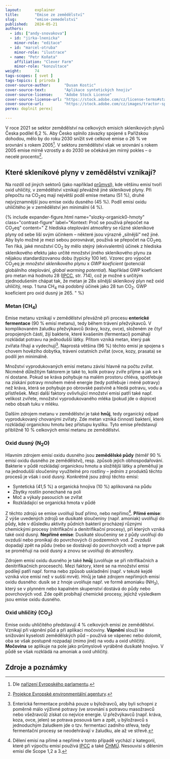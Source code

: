 ```yaml
---
layout:      explainer
title:       "Emise ze zemědělství"
slug:        "emise-zemedelstvi"
published:   2024-05-21
authors:
  - ids: ["andy-snovakova"]
  - id: "jirka-lnenicka"
    minor-role: "editace"
  - id: "marcel-otruba"
    minor-role: "ilustrace"
  - name: "Petr Koňata"
    affiliation: "Clever Farm"
    minor-role: "konzultace"
weight:      74
tags-scopes: [ svet ]
tags-topics: [ priroda ]
cover-source-author:      "Dusan Kostic"
cover-source-text:        "Aplikace syntetických hnojiv"
cover-source-license:     "Adobe Stock License"
cover-source-license-url: "https://stock.adobe.com/cz/license-terms#standardLicenses"
cover-source-url:         "https://stock.adobe.com/cz/images/tractor-spraying-vegetable-field-in-sunset/374157566?prev_url=detail"
perex: doplnit perex|
  
---
```


V roce 2021 se sektor zemědělství na celkových emisích skleníkových plynů Česka podílel 6,2 %. Aby Česko splnilo závazky spojené s Pařížskou dohodou, mělo by do roku 2030 snížit své celkové emise o 26 % ve srovnání s rokem 2005[^narizeni-EP]. V sektoru zemědělství však ve srovnání s rokem 2005 emise mírně vzrostly a do 2030 se očekává jen mírný pokles – o necelé procento[^EEA].

## Které skleníkové plyny v zemědělství vznikají?

Na rozdíl od jiných sektorů (jako například [průmysl](https://faktaoklimatu.cz/infografiky/emise-cr-prumysl?q=prumys)), kde většinu emisí tvoří oxid uhličitý, v zemědělství vznikají převážně jiné skleníkové plyny. Při přepočtu na CO<sub>2</sub>eq mají největší podíl emise metanu (51 %), druhé nejvýznamnější jsou emise oxidu dusného (45 %). Podíl emisí oxidu uhličitého je v zemědělství jen minimální (4 %).


{% include expander-figure.html
    name="slozky-organick0-hmoty"
    class="contrast-figure"
    label="Kontext: Proč se používá přepočet na CO<sub>2</sub>eq"
    content="
Z hlediska oteplování atmosféry se různé skleníkové plyny od sebe liší svým účinkem – některé jsou výrazně „silnější“ než jiné. Aby bylo možné je mezi sebou porovnávat, používá se přepočet na CO<sub>2</sub>eq. Ten říká, jaké množství CO<sub>2</sub> by mělo stejný (ekvivalentní) účinek z hlediska skleníkového efektu jako určité množství jiného skleníkového plynu za nějakou standardizovanou dobu (typicky 100 let). Vzorec pro výpočet CO<sub>2</sub>eq je *množství skleníkového plynu* x *GWP koeficient* (potenciál globálního oteplování, *global warming potential*). Například GWP koeficient pro metan má hodnotu 28 ([IPCC](https://www.ipcc.ch/site/assets/uploads/2018/02/WG1AR5_Chapter08_FINAL.pdf), str. 714), což je možné s určitým zjednodušením chápat tak, že metan je 28x silnější skleníkový plyn než oxid uhličitý, resp. 1 tuna CH<sub>4</sub> má podobný účinek jako 28 tun CO<sub>2</sub>. GWP koeficient pro oxid dusný je 265.
"
%}

### Metan (CH<sub>4</sub>)
Emise metanu vznikají v zemědělství převážně při procesu **enterické fermentace** (90 % emisí metanu), tedy během trávení přežvýkavců. V komplikovaném žaludku přežvýkavců (krávy, kozy, ovce), složeném ze čtyř propojených částí, žijí bakterie, které kvašením (fermentací) pomáhají rozkládat potravu na jednodušší látky. Přitom vzniká metan, který pak zvířata říhají a vydechují[^entericka-fermentace]. Naprostá většina (96 %) těchto emisí je spojena s chovem hovězího dobytka, trávení ostatních zvířat (ovce, kozy, prasata) se podílí jen minimálně.

Množství vyprodukovaných emisí metanu závisí hlavně na počtu zvířat. Nicméně důležitým faktorem je také to, kolik potravy zvíře přijme a jak se k ní dostane. Pokud se kráva pohybuje na malém prostoru chléva, spotřebuje na získání potravy mnohem méně energie (tedy potřebuje i méně potravy) než kráva, která se pohybuje po obrovské pastvině a hledá potravu, vodu a přístřešek. Mezi další faktory ovlivňující množství emisí patří také např. velikost zvířete, množství vyprodukovaného mléka (pokud jde o dojnice) nebo obsah tuku v mléku.

Dalším zdrojem metanu v zemědělství je také **hnůj**, tedy organický odpad vyprodukovaný chovanými zvířaty. Zde metan vzniká činností bakterií, které rozkládají organickou hmotu bez přístupu kyslíku. Tyto emise představují přibližně 10 % celkových emisí metanu ze zemědělství. 

### Oxid dusný (N<sub>2</sub>O)
Hlavním zdrojem emisí oxidu dusného jsou **zemědělské půdy** (téměř 90 % emisí oxidu dusného ze zemědělství), resp. způsob jejich obhospodařování. Bakterie v půdě rozkládají organickou hmotu a složitější látky a přeměňují je na jednodušší sloučeniny využitelné pro rostliny – jedním z produktů těchto procesů je však i oxid dusný. Konkrétně jsou zdroji těchto emisí:
- Syntetická (41,5 %) a organická hnojiva (10 %) aplikovaná na půdu
- Zbytky rostlin ponechané na poli
- Moč a výkaly pasoucích se zvířat
- Rozkládající se organická hmota v půdě

Z těchto zdrojú se emise uvolňují buď přímo, nebo nepřímo[^prime-neprime].
**Přímé emise**: Z výše uvedených zdrojů se dusíkaté sloučeniny (např. amoniak) uvolňují do půdy, kde v důsledku aktivity půdních bakterií procházejí různými chemickými procesy (nitrifikační a denitrifikační procesy), při kterých vzniká také oxid dusný. 
**Nepřímé emise**: Dusíkaté sloučeniny se z půdy uvolňují do ovzduší nebo pronikají do povrchových či podzemních vod. Z ovzduší dopadají zpět na půdu (nebo se dostávají do povrchových vod) a teprve pak se proměňují na oxid dusný a znovu se uvolňují do atmosféry. 

Zdrojem emisí oxidu dusného je také **hnůj** (uvolňuje se při nitrifikačních a denitrifikačních procesech). Mezi faktory, které se na množství emisí podílejí patří např. forma nebo způsob uskladnění (např. v tekuté kejdě vzniká více emisí než v sušší mrvě). Hnůj je také zdrojem nepřímých emisí oxidu dusného: dusík se z hnoje uvolňuje např. ve formě amoniaku (NH<sub>3</sub>), který se v plynném nebo kapalném skupenství dostává do půdy nebo povrchových vod. Zde opět probíhají chemické procesy, jejichž výsledkem jsou emise oxidu dusného.

### Oxid uhličitý (CO<sub>2</sub>)
Emise oxidu uhličitého představují 4 % celkových emisí ze zemědělství. Vznikají při vápnění půd a při aplikaci močoviny. **Vápnění** slouží ke snižování kyselosti zemědělských půd – používá se vápenec nebo dolomit, oba se však postupně rozpadají (mimo jiné) na vodu a oxid uhličitý. **Močovina** se aplikuje na pole jako průmyslově vyráběné dusíkaté hnojivo. V půdě se však rozkládá na amoniak a oxid uhličitý.

## Zdroje a poznámky

[^narizeni-EP]: Dle [nařízení Evropského parlamentu](https://eur-lex.europa.eu/legal-content/CS/TXT/PDF/?uri=CELEX:32023R0857).
[^EEA]: [Projekce Evropské environmentální agentury](https://www.eea.europa.eu/data-and-maps/daviz/agricultural-emissions-by-eu-member-state-2#tab-chart_3).
[^entericka-fermentace]: Enterická fermentace probíhá pouze u býložravců, aby byli schopni z poměrně málo výživné potravy (ve srovnání s potravou masožravců nebo všežravců) získat co nejvíce energie. U přežvýkavců (např. kráva, koza, ovce, jelen) se potrava posouvá tam a zpět, u býložravců s jednoduchým žaludkem jde o tzv. fermentaci zadního střeva, tedy fermentační procesy se neodehrávají v žaludku, ale až ve střevě.
[^prime-neprime]: Dělení emisí na přímé a nepřímé v tomto případě vychází z kategorií, které při výpočtu emisí používá [IPCC](https://www.ipcc-nggip.iges.or.jp/public/gp/bgp/4_6_Indirect_N2O_Agriculture.pdf) a také [ČHMÚ](https://www.chmi.cz/files/portal/docs/uoco/oez/nis/NIR/CZE_NIR-2023-2021_UNFCCC_allinone_ISBN.pdf). Nesouvisí s dělením emisí dle Scope 1,2 a 3. 